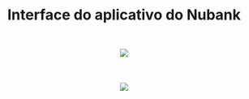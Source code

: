 
<h1 align="center">Interface do aplicativo do Nubank</h1><br>

<p align="center">
  <img src="https://img.shields.io/static/v1?label=BUILT%20FOR&message=REACT%20NATIVE&color=blueviolet">
  <br><br><br><br>
  <img src="https://user-images.githubusercontent.com/46490801/67536122-075f3a80-f6ac-11e9-82ac-c038521cf276.PNG">
<p>
